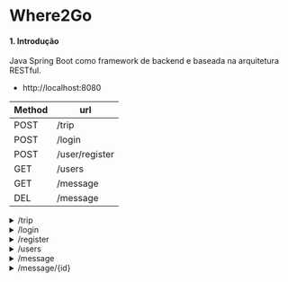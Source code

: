 # Where2Go

#### 1. Introdução
Java Spring Boot como framework de backend e baseada na arquitetura RESTful.
- http://localhost:8080


| Method | url |
|---|---|
| POST | /trip |
| POST | /login |
| POST | /user/register |
| GET | /users |
| GET | /message |
| DEL | /message |

<details>
<summary>/trip</summary>
    
- request
```json
{
  "clima": "quente",
  "transporte": "avião",
  "tempoMaximo": 7,
  "custoMaximo": 10000.00
}
```

</details>
<details>
<summary>/login</summary>

- requests
```json
{
  "login": "neurotrix@fiap.com",
  "password": "teste123"
}
```

</details>

<details>
<summary>/register</summary>

- requests
```json
{
  "name": "Leandro",
  "email": "neurotrix@fiap.com",
  "password": "teste123"
}
```

</details>

<details>
<summary>/users</summary>

- response
```json
{
    "_embedded": {
        "users": [
            {
                "name": "Leandro",
                "email": "neurotrix@fiap.com",
                "password": "$2a$10$1auG/AZlcd6LzB/yhgboyuKbn0biU.eEw3wUa9gA5d4KV3eLhY/5u",
                "dateOfBirth": null,
                "role": "USER",
                "preferences": [],
                "enabled": true,
                "authorities": [
                    {
                        "authority": "USER"
                    }
                ],
                "username": "neurotrix@fiap.com",
                "accountNonLocked": true,
                "accountNonExpired": true,
                "credentialsNonExpired": true,
                "_links": {
                    "self": {
                        "href": "http://localhost:8080/users/1"
                    },
                    "user": {
                        "href": "http://localhost:8080/users/1"
                    },
                    "trips": {
                        "href": "http://localhost:8080/users/1/trips"
                    },
                    "address": {
                        "href": "http://localhost:8080/users/1/address"
                    },
                    "messages": {
                        "href": "http://localhost:8080/users/1/messages"
                    },
                    "bookings": {
                        "href": "http://localhost:8080/users/1/bookings"
                    }
                }
            }
        ]
    },
    "_links": {
        "self": {
            "href": "http://localhost:8080/users"
        },
        "profile": {
            "href": "http://localhost:8080/profile/users"
        },
        "search": {
            "href": "http://localhost:8080/users/search"
        }
    },
    "page": {
        "size": 20,
        "totalElements": 1,
        "totalPages": 1,
        "number": 0
    }
}
```

</details>

<details>
<summary>/message</summary>

- requests
```json
```

</details>

<details>
<summary>/message/{id}</summary>

- requests
```json
```

</details>





